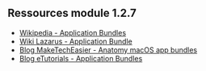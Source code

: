 ## Ressources module 1.2.7

* <a href="https://en.wikipedia.org/wiki/Bundle_(macOS)#Application_bundles">Wikipedia - Application Bundles</a>
* <a href="https://wiki.lazarus.freepascal.org/Application_Bundle">Wiki Lazarus - Application Bundle
* <a href="https://www.maketecheasier.com/anatomy-macos-app-bundles/">Blog MakeTechEasier - Anatomy macOS app bundles</a>
* <a href="http://etutorials.org/Mac+OS/macos+x+for+java+geeks/Chapter+7.+Standalone+Applications/7.3+Application+Bundles/">Blog eTutorials - Application Bundles</a>